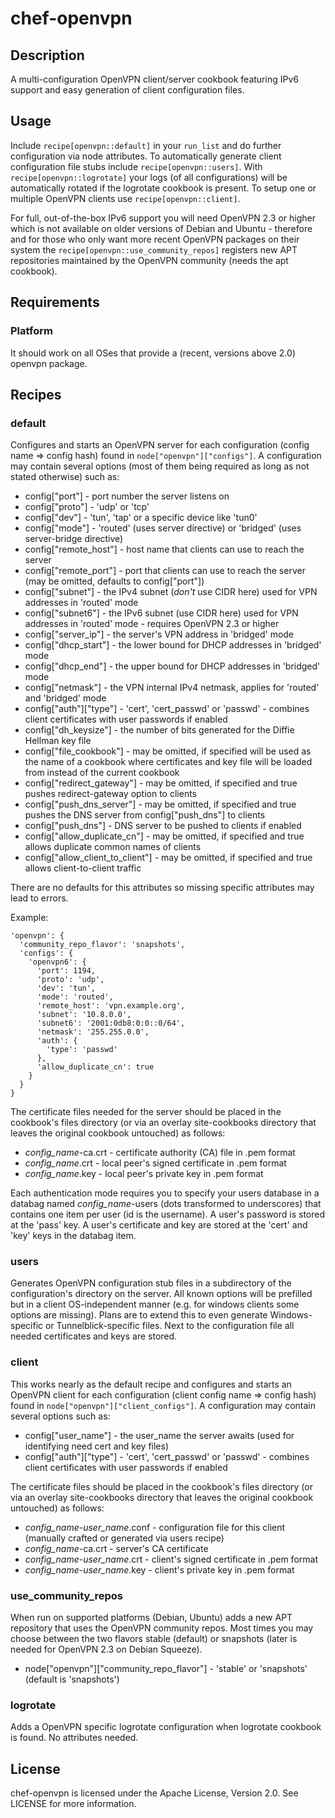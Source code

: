 # chef-openvpn

## Description

A multi-configuration OpenVPN client/server cookbook featuring IPv6 support and easy generation of client configuration files.

## Usage

Include `recipe[openvpn::default]` in your `run_list` and do further configuration via node attributes. To automatically generate client configuration file stubs include `recipe[openvpn::users]`. With `recipe[openvpn::logrotate]` your logs (of all configurations) will be automatically rotated if the logrotate cookbook is present. To setup one or multiple OpenVPN clients use `recipe[openvpn::client]`.

For full, out-of-the-box IPv6 support you will need OpenVPN 2.3 or higher which is not available on older versions of Debian and Ubuntu - therefore and for those who only want more recent OpenVPN packages on their system the `recipe[openvpn::use_community_repos]` registers new APT repositories maintained by the OpenVPN community (needs the apt cookbook).

## Requirements

### Platform

It should work on all OSes that provide a (recent, versions above 2.0) openvpn package.

## Recipes

### default

Configures and starts an OpenVPN server for each configuration (config name => config hash) found in `node["openvpn"]["configs"]`. A configuration may contain several options (most of them being required as long as not stated otherwise) such as:

* config["port"] - port number the server listens on
* config["proto"] - 'udp' or 'tcp'
* config["dev"] - 'tun', 'tap' or a specific device like 'tun0'
* config["mode"] - 'routed' (uses server directive) or 'bridged' (uses server-bridge directive)
* config["remote_host"] - host name that clients can use to reach the server
* config["remote_port"] - port that clients can use to reach the server (may be omitted, defaults to config["port"])
* config["subnet"] - the IPv4 subnet (*don't* use CIDR here) used for VPN addresses in 'routed' mode
* config["subnet6"] - the IPv6 subnet (use CIDR here) used for VPN addresses in 'routed' mode - requires OpenVPN 2.3 or higher
* config["server_ip"] - the server's VPN address in 'bridged' mode
* config["dhcp_start"] - the lower bound for DHCP addresses in 'bridged' mode
* config["dhcp_end"] - the upper bound for DHCP addresses in 'bridged' mode
* config["netmask"] - the VPN internal IPv4 netmask, applies for 'routed' and 'bridged' mode
* config["auth"]["type"] - 'cert', 'cert_passwd' or 'passwd' - combines client certificates with user passwords if enabled
* config["dh_keysize"] - the number of bits generated for the Diffie Hellman key file 
* config["file_cookbook"] - may be omitted, if specified will be used as the name of a cookbook where certificates and key file will be loaded from instead of the current cookbook
* config["redirect_gateway"] - may be omitted, if specified and true pushes redirect-gateway option to clients
* config["push_dns_server"] - may be omitted, if specified and true pushes the DNS server from config["push_dns"] to clients
* config["push_dns"] - DNS server to be pushed to clients if enabled
* config["allow_duplicate_cn"] - may be omitted, if specified and true allows duplicate common names of clients
* config["allow_client_to_client"] - may be omitted, if specified and true allows client-to-client traffic

There are no defaults for this attributes so missing specific attributes may lead to errors.

Example:

    'openvpn': {
      'community_repo_flavor': 'snapshots',
      'configs': {
        'openvpn6': {
          'port': 1194,
          'proto': 'udp',
          'dev': 'tun',
          'mode': 'routed',
          'remote_host': 'vpn.example.org',
          'subnet': '10.8.0.0',
          'subnet6': '2001:0db8:0:0::0/64',
          'netmask': '255.255.0.0',
          'auth': {
            'type': 'passwd'
          },
          'allow_duplicate_cn': true
        }
      }
    }

The certificate files needed for the server should be placed in the cookbook's files directory (or via an overlay site-cookbooks directory that leaves the original cookbook untouched) as follows:

* *config_name*-ca.crt - certificate authority (CA) file in .pem format
* *config_name*.crt - local peer's signed certificate in .pem format
* *config_name*.key - local  peer's private key in .pem format

Each authentication mode requires you to specify your users database in a databag named *config_name*-users (dots transformed to underscores) that contains one item per user (id is the username). A user's password is stored at the 'pass' key. A user's certificate and key are stored at the 'cert' and 'key' keys in the databag item.

### users

Generates OpenVPN configuration stub files in a subdirectory of the configuration's directory on the server. All known options will be prefilled but in a client OS-independent manner (e.g. for windows clients some options are missing). Plans are to extend this to even generate Windows-specific or Tunnelblick-specific files.
Next to the configuration file all needed certificates and keys are stored.

### client

This works nearly as the default recipe and configures and starts an OpenVPN client for each configuration (client config name => config hash) found in `node["openvpn"]["client_configs"]`. A configuration may contain several options such as:

* config["user_name"] - the user_name the server awaits (used for identifying need cert and key files)
* config["auth"]["type"] - 'cert', 'cert_passwd' or 'passwd' - combines client certificates with user passwords if enabled

The certificate files should be placed in the cookbook's files directory (or via an overlay site-cookbooks directory that leaves the original cookbook untouched) as follows:

* *config_name*-*user_name*.conf - configuration file for this client (manually crafted or generated via users recipe)
* *config_name*-ca.crt - server's CA certificate
* *config_name*-*user_name*.crt - client's signed certificate in .pem format
* *config_name*-*user_name*.key - client's private key in .pem format

### use_community_repos

When run on supported platforms (Debian, Ubuntu) adds a new APT repository that uses the OpenVPN community repos. Most times you may choose between the two flavors stable (default) or snapshots (later is needed for OpenVPN 2.3 on Debian Squeeze).

* node["openvpn"]["community_repo_flavor"] - 'stable' or 'snapshots' (default is 'snapshots')

### logrotate

Adds a OpenVPN specific logrotate configuration when logrotate cookbook is found. No attributes needed.

## License

chef-openvpn is licensed under the Apache License, Version 2.0. See LICENSE for more information.
